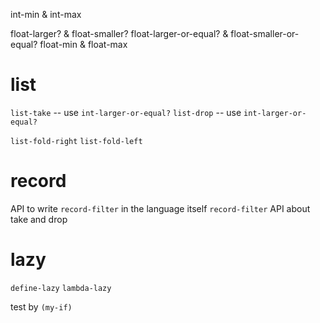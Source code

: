 int-min & int-max

float-larger? & float-smaller?
float-larger-or-equal? & float-smaller-or-equal?
float-min & float-max

# list

`list-take` -- use `int-larger-or-equal?`
`list-drop` -- use `int-larger-or-equal?`

`list-fold-right`
`list-fold-left`

# record

API to write `record-filter` in the language itself
`record-filter`
API about take and drop

# lazy

`define-lazy`
`lambda-lazy`

test by `(my-if)`
